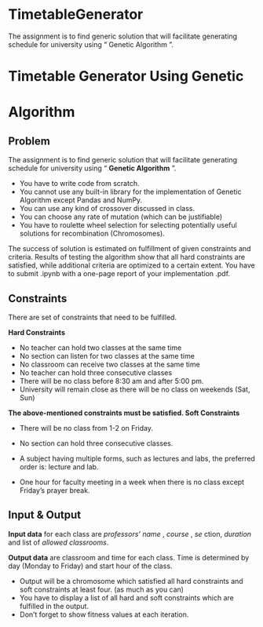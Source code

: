 # TimetableGenerator
 The assignment is to find generic solution that will facilitate generating schedule for university using “ Genetic Algorithm ”.

# Timetable Generator Using Genetic

# Algorithm

## Problem

The assignment is to find generic solution that will facilitate generating schedule for university using
“ **Genetic Algorithm** ”.

- You have to write code from scratch.
- You cannot use any built-in library for the implementation of Genetic Algorithm except Pandas
    and NumPy.
- You can use any kind of crossover discussed in class.
- You can choose any rate of mutation (which can be justifiable)
- You have to roulette wheel selection for selecting potentially useful solutions for recombination
    (Chromosomes).

The success of solution is estimated on fulfillment of given constraints and criteria. Results of testing the
algorithm show that all hard constraints are satisfied, while additional criteria are optimized to a certain
extent. You have to submit .ipynb with a one-page report of your implementation .pdf.

## Constraints

There are set of constraints that need to be fulfilled.

**Hard Constraints**

- No teacher can hold two classes at the same time
- No section can listen for two classes at the same time
- No classroom can receive two classes at the same time
- No teacher can hold three consecutive classes
- There will be no class before 8:30 am and after 5:00 pm.
- University will remain close as there will be no class on weekends (Sat, Sun)

**The above-mentioned constraints must be satisfied.
Soft Constraints**

- There will be no class from 1-2 on Friday.
- No section can hold three consecutive classes.
- A subject having multiple forms, such as lectures and labs, the preferred order is: lecture and
    lab.


- One hour for faculty meeting in a week when there is no class except Friday’s prayer break.

## Input & Output

**Input data** for each class are _professors’ name_ , _course_ , _se_ ction, _duration_ and list of _allowed classrooms_.

**Output data** are classroom and time for each class. Time is determined by day (Monday to Friday) and
start hour of the class.

- Output will be a chromosome which satisfied all hard constraints and soft constraints at least
    four. (as much as you can)
- You have to display a list of all hard and soft constraints which are fulfilled in the output.
- Don’t forget to show fitness values at each iteration.




